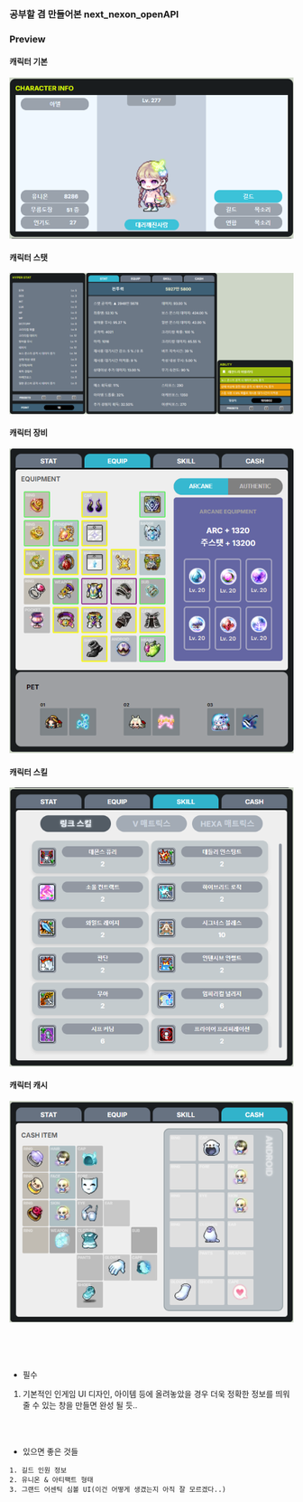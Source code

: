 ### 공부할 겸 만들어본 next_nexon_openAPI

### Preview

#### 캐릭터 기본

![캐릭터 기본](./public/screenShot/preview_1.png)

#### 캐릭터 스탯

![캐릭터 스탯](./public/screenShot/preview_2.png)

#### 캐릭터 장비

![캐릭터 장비](./public/screenShot/preview_3.png)

#### 캐릭터 스킬

![캐릭터 스킬](./public/screenShot/preview_4.png)

#### 캐릭터 캐시

![캐릭터 캐시](./public/screenShot/preview_5.png)

<br>
<br>
<br>

- 필수

1. 기본적인 인게임 UI 디자인, 아이템 등에 올려놓았을 경우 더욱 정확한 정보를 띄워줄 수 있는 창을 만들면 완성 될 듯..

<br>
<br>

- 있으면 좋은 것들

```
1. 길드 인원 정보
2. 유니온 & 아티팩트 형태
3. 그랜드 어센틱 심볼 UI(이건 어떻게 생겼는지 아직 잘 모르겠다..) 
```

<br>
<br>